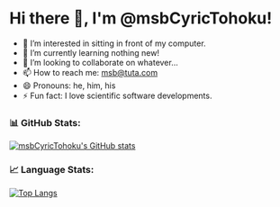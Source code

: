 # Hi there 👋, I'm @msbCyricTohoku!

- 👀 I’m interested in sitting in front of my computer.
- 🌱 I’m currently learning nothing new!
- 💞️ I’m looking to collaborate on whatever...
- 📫 How to reach me: msb@tuta.com
- 😄 Pronouns: he, him, his
- ⚡ Fun fact: I love scientific software developments.

### 📊 GitHub Stats:
[![msbCyricTohoku's GitHub stats](https://github-readme-stats.vercel.app/api?username=msbCyricTohoku&bg_color=000000)](https://github.com/msbCyricTohoku/github-readme-stats)

### 📈 Language Stats:
[![Top Langs](https://github-readme-stats.vercel.app/api/top-langs/?username=msbCyricTohoku&layout=compact&bg_color=000000)](https://github.com/msbCyricTohoku/github-readme-stats)
